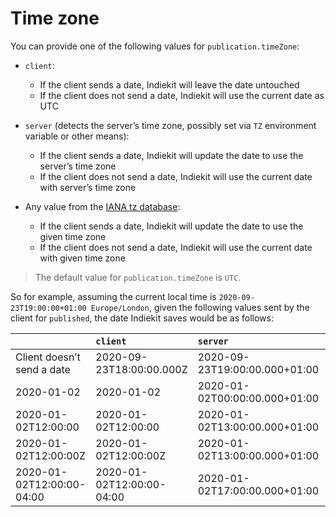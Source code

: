 # Time zone

You can provide one of the following values for `publication.timeZone`:

- `client`:

  - If the client sends a date, Indiekit will leave the date untouched
  - If the client does not send a date, Indiekit will use the current date as UTC

- `server` (detects the server’s time zone, possibly set via `TZ` environment variable or other means):

  - If the client sends a date, Indiekit will update the date to use the server’s time zone
  - If the client does not send a date, Indiekit will use the current date with server’s time zone

- Any value from the [IANA tz database][tz]:

  - If the client sends a date, Indiekit will update the date to use the given time zone
  - If the client does not send a date, Indiekit will use the current date with given time zone

> The default value for `publication.timeZone` is `UTC`.

So for example, assuming the current local time is `2020-09-23T19:00:00+01:00 Europe/London`, given the following values sent by the client for `published`, the date Indiekit saves would be as follows:

|                            | `client`                  | `server`                      | `Asia/Taipei`                 | `UTC`                    |
| :------------------------- | :------------------------ | :---------------------------- | :---------------------------- | :----------------------- |
| Client doesn’t send a date | 2020-09-23T18:00:00.000Z  | 2020-09-23T19:00:00.000+01:00 | 2020-09-24T02:00:00.000+08:00 | 2020-09-23T18:00:00.000Z |
| 2020-01-02                 | 2020-01-02                | 2020-01-02T00:00:00.000+01:00 | 2020-01-02T00:00:00.000+08:00 | 2020-01-02T00:00:00.000Z |
| 2020-01-02T12:00:00        | 2020-01-02T12:00:00       | 2020-01-02T13:00:00.000+01:00 | 2020-01-02T20:00:00.000+08:00 | 2020-01-02T12:00:00.000Z |
| 2020-01-02T12:00:00Z       | 2020-01-02T12:00:00Z      | 2020-01-02T13:00:00.000+01:00 | 2020-01-02T20:00:00.000+08:00 | 2020-01-02T12:00:00.000Z |
| 2020-01-02T12:00:00-04:00  | 2020-01-02T12:00:00-04:00 | 2020-01-02T17:00:00.000+01:00 | 2020-01-03T00:00:00.000+08:00 | 2020-01-02T16:00:00.000Z |

[tz]: https://en.wikipedia.org/wiki/List_of_tz_database_time_zones
